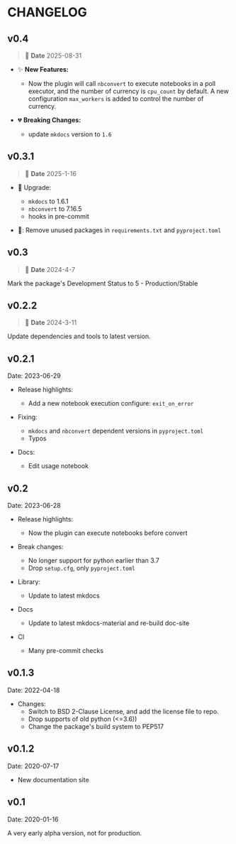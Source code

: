 # CHANGELOG

## v0.4

> 📅 **Date** 2025-08-31

- ✨ **New Features:**
    - Now the plugin will call `nbconvert` to execute notebooks in a poll executor, and the number of currency is `cpu_count` by default. A new configuration `max_workers` is added to control the number of currency.

- 💔 **Breaking Changes:**
    - update `mkdocs` version to `1.6`

## v0.3.1

> 📅 **Date** 2025-1-16

- 🔧 Upgrade:
    - `mkdocs` to 1.6.1
    - `nbconvert` to 7.16.5
    - hooks in pre-commit

- 🔨: Remove unused packages in `requirements.txt` and `pyproject.toml`

## v0.3

> 📅 **Date** 2024-4-7

Mark the package's Development Status to 5 - Production/Stable

## v0.2.2

> 📅 **Date** 2024-3-11

Update dependencies and tools to latest version.

## v0.2.1

Date: 2023-06-29

- Release highlights:
    - Add a new notebook execution configure: `exit_on_error`

- Fixing:
    - `mkdocs` and `nbconvert` dependent versions in `pyproject.toml`
    - Typos

- Docs:
    - Edit usage notebook

## v0.2

Date: 2023-06-28

- Release highlights:
    - Now the plugin can execute notebooks before convert

- Break changes:
    - No longer support for python earlier than 3.7
    - Drop `setup.cfg`, only `pyproject.toml`

- Library:
    - Update to latest mkdocs

- Docs
    - Update to latest mkdocs-material and re-build doc-site

- CI
    - Many pre-commit checks

## v0.1.3

Date: 2022-04-18

- Changes:
    - Switch to BSD 2-Clause License, and add the license file to repo.
    - Drop supports of old python (<=3.6))
    - Change the package's build system to PEP517

## v0.1.2

Date: 2020-07-17

- New documentation site

## v0.1

Date: 2020-01-16

A very early alpha version, not for production.
